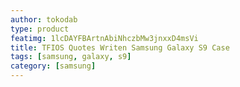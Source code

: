 ```yaml
---
author: tokodab
type: product
featimg: 1lcDAYFBArtnAbiNhczbMw3jnxxD4msVi
title: TFIOS Quotes Writen Samsung Galaxy S9 Case
tags: [samsung, galaxy, s9]
category: [samsung]
---
```


